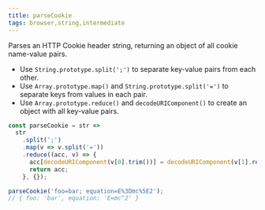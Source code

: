 ```yaml
---
title: parseCookie
tags: browser,string,intermediate
---
```


Parses an HTTP Cookie header string, returning an object of all cookie name-value pairs.

- Use `String.prototype.split(';')` to separate key-value pairs from each other.
- Use `Array.prototype.map()` and `String.prototype.split('=')` to separate keys from values in each pair.
- Use `Array.prototype.reduce()` and `decodeURIComponent()` to create an object with all key-value pairs.

```js
const parseCookie = str =>
  str
    .split(';')
    .map(v => v.split('='))
    .reduce((acc, v) => {
      acc[decodeURIComponent(v[0].trim())] = decodeURIComponent(v[1].replace(/^"(.*)"$/, '$1').trim());
      return acc;
    }, {});
```

```js
parseCookie('foo=bar; equation=E%3Dmc%5E2');
// { foo: 'bar', equation: 'E=mc^2' }
```
